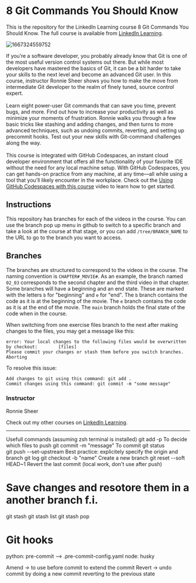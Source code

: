 # 8 Git Commands You Should Know 
This is the repository for the LinkedIn Learning course 8 Git Commands You Should Know. The full course is available from [LinkedIn Learning][lil-course-url].

![1667324559752](https://user-images.githubusercontent.com/25848438/200744297-16c76d19-bb0a-4ca1-9119-859077ce385b.jpeg)

If you’re a software developer, you probably already know that Git is one of the most useful version control systems out there. But while most developers have mastered the basics of Git, it can be a bit harder to take your skills to the next level and become an advanced Git user. In this course, instructor Ronnie Sheer shows you how to make the move from intermediate Git developer to the realm of finely tuned, source control expert.<br><br>Learn eight power-user Git commands that can save you time, prevent bugs, and more. Find out how to increase your productivity as well as minimize your moments of frustration. Ronnie walks you through a few basic tricks like stashing and adding changes, and then turns to more advanced techniques, such as undoing commits, reverting, and setting up precommit hooks. Test out your new skills with Git-command challenges along the way.
<br><br>This course is integrated with GitHub Codespaces, an instant cloud developer environment that offers all the functionality of your favorite IDE without the need for any local machine setup. With GitHub Codespaces, you can get hands-on practice from any machine, at any time—all while using a tool that you’ll likely encounter in the workplace. Check out the [Using GitHub Codespaces with this course][gcs-video-url] video to learn how to get started. 

## Instructions
This repository has branches for each of the videos in the course. You can use the branch pop up menu in github to switch to a specific branch and take a look at the course at that stage, or you can add `/tree/BRANCH_NAME` to the URL to go to the branch you want to access.

## Branches
The branches are structured to correspond to the videos in the course. The naming convention is `CHAPTER#_MOVIE#`. As an example, the branch named `02_03` corresponds to the second chapter and the third video in that chapter. 
Some branches will have a beginning and an end state. These are marked with the letters `b` for "beginning" and `e` for "end". The `b` branch contains the code as it is at the beginning of the movie. The `e` branch contains the code as it is at the end of the movie. The `main` branch holds the final state of the code when in the course.

When switching from one exercise files branch to the next after making changes to the files, you may get a message like this:

    error: Your local changes to the following files would be overwritten by checkout:        [files]
    Please commit your changes or stash them before you switch branches.
    Aborting

To resolve this issue:
	
    Add changes to git using this command: git add .
	Commit changes using this command: git commit -m "some message"


### Instructor

Ronnie Sheer

Check out my other courses on [LinkedIn Learning](https://www.linkedin.com/learning/instructors/ronnie-sheer?u=104).

[lil-course-url]: https://www.linkedin.com/learning/8-git-commands-you-should-know-project-mojo-revision
[gcs-video-url]: https://www.linkedin.com/learning/8-git-commands-you-should-know-project-mojo-revision/using-github-codespaces-with-this-course


---------------------------
Usefull commands (assuming zsh terminal is installed)
git add -p			To decide which files to push
git commit -m "message"		To commit
git status	
git push <remote> <branch> --set-upstream	Best practice: explicitely specify the origin and branch
git log
git checkout -b "name"		Create a new branch
git reset --soft HEAD~1		Revert the last commit (local work, don't use after push)

# Save changes and resotore them in a another branch f.i.
git stash
git stash list
git stash pop

# Git hooks
python: pre-commit --> .pre-commit-config.yaml
node: husky

Amend -> to use before commit to extend the commit
Revert -> undo commit by doing a new commit reverting to the previous state

